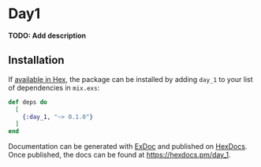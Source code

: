 # Day1

**TODO: Add description**

## Installation

If [available in Hex](https://hex.pm/docs/publish), the package can be installed
by adding `day_1` to your list of dependencies in `mix.exs`:

```elixir
def deps do
  [
    {:day_1, "~> 0.1.0"}
  ]
end
```

Documentation can be generated with [ExDoc](https://github.com/elixir-lang/ex_doc)
and published on [HexDocs](https://hexdocs.pm). Once published, the docs can
be found at <https://hexdocs.pm/day_1>.
